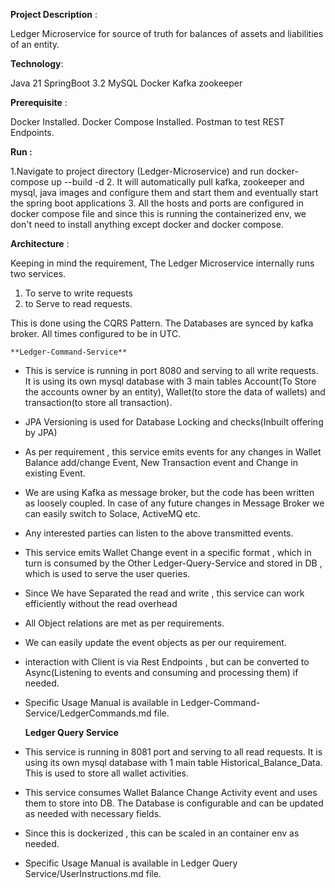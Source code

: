 **Project Description** :

Ledger Microservice for source of truth for balances of assets and liabilities of an entity.

**Technology**:

Java 21
SpringBoot 3.2 
MySQL
Docker
Kafka
zookeeper

**Prerequisite** :

Docker Installed. 
Docker Compose Installed. 
Postman to test REST Endpoints.


**Run :**

1.Navigate to project directory (Ledger-Microservice) and run docker-compose up --build -d 
2. It will automatically pull kafka, zookeeper and mysql, java images and configure them and start them and eventually start the spring boot applications 
3. All the hosts and ports are configured in docker compose file and since this is running the containerized env, we don't need to install anything except docker and docker compose.

**Architecture** :

Keeping in mind the requirement, The Ledger Microservice internally runs two services.

1. To serve to write requests
2. to Serve to read requests.

This is done using the CQRS Pattern. The Databases are synced by kafka broker. All times configured to be in UTC.


    **Ledger-Command-Service**
* This is service is running in port 8080 and serving to all write requests. It is using its own mysql database with 3 main tables Account(To Store the accounts owner by an entity), 
Wallet(to store the data of wallets) and transaction(to store all transaction). 
* JPA Versioning is used for Database Locking and checks(Inbuilt offering by JPA)
* As per requirement , this service emits events for any changes in Wallet Balance add/change Event, New Transaction event and Change in existing Event.
* We are using Kafka as message broker, but the code has been written as loosely coupled. In case of any future changes in Message Broker we can easily switch to Solace, ActiveMQ etc.
* Any interested parties can listen to the above transmitted events.
* This service emits Wallet Change event in a specific format , which in turn is consumed by the Other Ledger-Query-Service and stored in DB , which is used to serve the user queries.
* Since We have Separated the read and write , this service can work efficiently without the read overhead
* All Object relations are met as per requirements.
* We can easily update the event objects as per our requirement.
* interaction with Client is via Rest Endpoints , but can be converted to Async(Listening to events and consuming and processing them) if needed.
* Specific Usage Manual is available in Ledger-Command-Service/LedgerCommands.md file.

    **Ledger Query Service**
* This service is running in 8081 port and serving to all read requests. It is using its own mysql database with 1 main table Historical_Balance_Data. This is used to store all wallet
activities.
* This service consumes Wallet Balance Change Activity event and uses them to store into DB. The Database is configurable and can be updated as needed with necessary fields.
* Since this is dockerized , this can be scaled in an container env as needed.
* Specific Usage Manual is available in Ledger Query Service/UserInstructions.md file.

